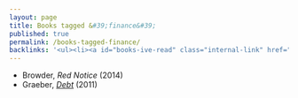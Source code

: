 ```yaml
---
layout: page
title: Books tagged &#39;finance&#39;
published: true
permalink: /books-tagged-finance/
backlinks: '<ul><li><a id="books-ive-read" class="internal-link" href="/books-ive-read/">Books I&#39;ve read</a></li></ul>'
---
```


* Browder, _Red Notice_ (2014) 
* Graeber, _<a id="graeber-debt" class="internal-link" href="/graeber-debt/">Debt</a>_ (2011) 
